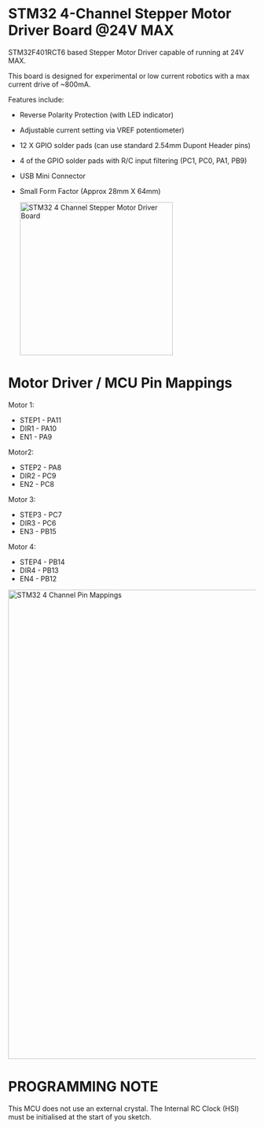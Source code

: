 # STM32 4-Channel Stepper Motor Driver Board @24V MAX

STM32F401RCT6 based Stepper Motor Driver capable of running at 24V MAX.

This board is designed for experimental or low current robotics with a max current drive of ~800mA.

Features include:

* Reverse Polarity Protection (with LED indicator)
* Adjustable current setting via VREF potentiometer)
* 12 X GPIO solder pads (can use standard 2.54mm Dupont Header pins)
* 4 of the GPIO solder pads with R/C input filtering (PC1, PC0, PA1, PB9)
* USB Mini Connector
* Small Form Factor (Approx 28mm X 64mm)

  <img width="311" alt="STM32 4 Channel Stepper Motor Driver Board" src="https://github.com/gxdeange/STM32-4-Channel-Stepper-Motor-Driver-Board-24V-MAX/assets/57690555/7ffd2c80-ab13-4f3a-bdd3-320f27efda8c">

# Motor Driver / MCU Pin Mappings

Motor 1: 
* STEP1 - PA11
* DIR1 - PA10
* EN1 - PA9
  
Motor2:
* STEP2 - PA8
* DIR2 - PC9
* EN2 - PC8
  
Motor 3:
* STEP3 - PC7
* DIR3 - PC6
* EN3 - PB15
  
Motor 4:
* STEP4 - PB14
* DIR4 - PB13
* EN4 - PB12

<img width="953" alt="STM32 4 Channel Pin Mappings" src="https://github.com/gxdeange/STM32-4-Channel-Stepper-Motor-Driver-Board-24V-MAX/assets/57690555/c845d6c5-13ff-4c0a-a196-fcc7b8943a82">

# PROGRAMMING NOTE

This MCU does not use an external crystal. The Internal RC Clock (HSI) must be initialised at the start of you sketch.
